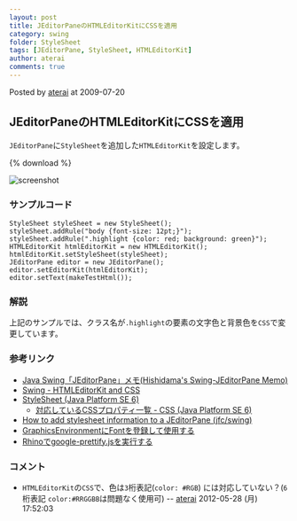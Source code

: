 ```yaml
---
layout: post
title: JEditorPaneのHTMLEditorKitにCSSを適用
category: swing
folder: StyleSheet
tags: [JEditorPane, StyleSheet, HTMLEditorKit]
author: aterai
comments: true
---
```


Posted by [aterai](http://terai.xrea.jp/aterai.html) at 2009-07-20

## JEditorPaneのHTMLEditorKitにCSSを適用
`JEditorPane`に`StyleSheet`を追加した`HTMLEditorKit`を設定します。

{% download %}

![screenshot](https://lh5.googleusercontent.com/_9Z4BYR88imo/TQTT6cwbhCI/AAAAAAAAAlM/PsSYnlumJJg/s800/StyleSheet.png)

### サンプルコード
<pre class="prettyprint"><code>StyleSheet styleSheet = new StyleSheet();
styleSheet.addRule("body {font-size: 12pt;}");
styleSheet.addRule(".highlight {color: red; background: green}");
HTMLEditorKit htmlEditorKit = new HTMLEditorKit();
htmlEditorKit.setStyleSheet(styleSheet);
JEditorPane editor = new JEditorPane();
editor.setEditorKit(htmlEditorKit);
editor.setText(makeTestHtml());
</code></pre>

### 解説
上記のサンプルでは、クラス名が`.highlight`の要素の文字色と背景色を`CSS`で変更しています。

### 参考リンク
- [Java Swing「JEditorPane」メモ(Hishidama's Swing-JEditorPane Memo)](http://www.ne.jp/asahi/hishidama/home/tech/java/swing/JEditorPane.html)
- [Swing - HTMLEditorKit and CSS](https://forums.oracle.com/thread/1392908)
- [StyleSheet (Java Platform SE 6)](http://docs.oracle.com/javase/jp/6/api/javax/swing/text/html/StyleSheet.html)
    - [対応しているCSSプロパティ一覧 - CSS (Java Platform SE 6)](http://docs.oracle.com/javase/jp/6/api/javax/swing/text/html/CSS.html)
- [How to add stylesheet information to a JEditorPane (jfc/swing)](http://www.devdaily.com/blog/post/jfc-swing/how-add-style-stylesheet-jeditorpane-example-code/)
- [GraphicsEnvironmentにFontを登録して使用する](http://terai.xrea.jp/Swing/RegisterFont.html)
- [Rhinoでgoogle-prettify.jsを実行する](http://terai.xrea.jp/Tips/GooglePrettifyRhino.html)

<!-- dummy comment line for breaking list -->

### コメント
- `HTMLEditorKit`の`CSS`で、色は`3`桁表記(`color: #RGB`) には対応していない？(`6`桁表記 `color:#RRGGBB`は問題なく使用可) -- [aterai](http://terai.xrea.jp/aterai.html) 2012-05-28 (月) 17:52:03

<!-- dummy comment line for breaking list -->

